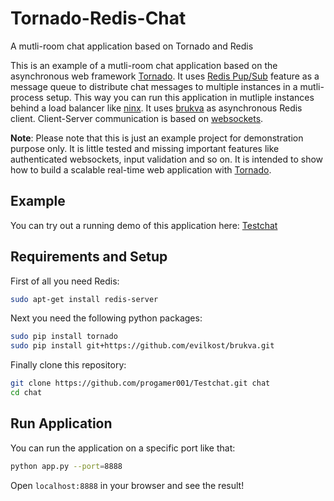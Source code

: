 Tornado-Redis-Chat
==================

A mutli-room chat application based on Tornado and Redis

This is an example of a mutli-room chat application based on the asynchronous
web framework [Tornado](http://www.tornadoweb.org/). It uses [Redis Pup/Sub](http://redis.io/topics/pubsub)
feature as a message queue to distribute chat messages to multiple instances in a mutli-process
setup. This way you can run this application in mutliple instances behind a load balancer
like [ninx](http://nginx.org/). It uses [brukva](https://github.com/evilkost/brukva) as asynchronous
Redis client. Client-Server communication is based on [websockets](http://www.tornadoweb.org/en/stable/websocket.html).

**Note**: Please note that this is just an example project for demonstration purpose only. It is little tested
and missing important features like authenticated websockets, input validation and so on. It is intended
to show how to build a scalable real-time web application with [Tornado](http://www.tornadoweb.org/).

## Example
You can try out a running demo of this application here: [Testchat](http://evening-shore-8029.herokuapp.com/)

## Requirements and Setup
First of all you need Redis:
```Bash
sudo apt-get install redis-server
```
Next you need the following python packages:
```Bash
sudo pip install tornado
sudo pip install git+https://github.com/evilkost/brukva.git
```
Finally clone this repository:
```Bash
git clone https://github.com/progamer001/Testchat.git chat
cd chat
```

## Run Application
You can run the application on a specific port like that:
```Bash
python app.py --port=8888
```
Open `localhost:8888` in your browser and see the result!